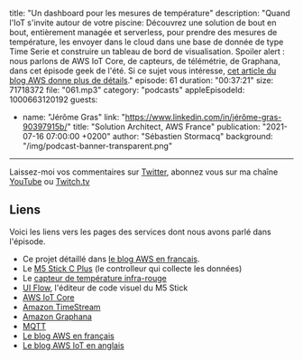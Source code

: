 title: "Un dashboard pour les mesures de température"
description: "Quand l'IoT s'invite autour de votre piscine: Découvrez une solution de bout en bout, entièrement managée et serverless, pour prendre des mesures de température, les envoyer dans le cloud dans une base de donnée de type Time Serie et construire un tableau de bord de visualisation.  Spoiler alert : nous parlons de AWS IoT Core, de capteurs, de télémétrie, de Graphana, dans cet épisode geek de l'été. Si ce sujet vous intéresse, <a href='https://aws.amazon.com/fr/blogs/france/construisez-votre-solution-de-surveillance-de-la-temperature-de-leau-de-votre-piscine-avec-aws/'>cet article du blog AWS donne plus de détails</a>."
episode: 61
duration: "00:37:21"
size: 71718372
file: "061.mp3"
category: "podcasts"
appleEpisodeId: 1000663120192
guests:
  - name: "Jérôme Gras"
    link: "https://www.linkedin.com/in/jérôme-gras-90397915b/"
    title: "Solution Architect, AWS France"
publication: "2021-07-16 07:00:00 +0200"
author: "Sébastien Stormacq"
background: "/img/podcast-banner-transparent.png"
---

Laissez-moi vos commentaires sur [Twitter](https://twitter.com/sebsto), abonnez vous sur ma chaîne [YouTube](https://www.youtube.com/sebsto) ou [Twitch.tv](https://www.twitch.tv/sebAWS)

## Liens

Voici les liens vers les pages des services dont nous avons parlé dans l'épisode.

- Ce projet détaillé dans [le blog AWS en francais](https://aws.amazon.com/fr/blogs/france/construisez-votre-solution-de-surveillance-de-la-temperature-de-leau-de-votre-piscine-avec-aws/).
- Le [M5 Stick C Plus](https://shop.m5stack.com/collections/m5-core/products/m5stickc-plus-esp32-pico-mini-iot-development-kit?variant=35275856609444) (le controlleur qui collecte les données)
- Le [capteur de température infra-rouge](https://shop.m5stack.com/products/m5stickc-ncir-hatmlx90614) 
- [UI Flow](https://flow.m5stack.com), l'éditeur de code visuel du M5 Stick
- [AWS IoT Core](https://aws.amazon.com/fr/iot-core/?nc=sn&loc=2&dn=3)
- [Amazon TimeStream](https://aws.amazon.com/fr/timestream/) 
- [Amazon Graphana](https://aws.amazon.com/fr/grafana/)
- [MQTT](https://mqtt.org)
- [Le blog AWS en français](https://aws.amazon.com/fr/blogs/france/)
- [Le blog AWS IoT en anglais](https://aws.amazon.com/fr/blogs/iot/)